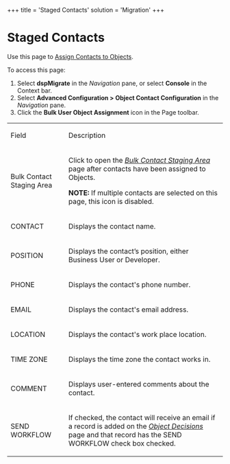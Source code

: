 +++
title = 'Staged Contacts'
solution = 'Migration'
+++

# Staged Contacts

<div class="use">

Use this page to [Assign Contacts to
Objects](../Use_Cases/Add_Target_Contacts_to_Objects.htm#Assign2).

</div>

To access this page:

1.  Select <span style="font-weight: bold;">dspMigrate</span> in the
    <span style="font-style: italic;">Navigation</span> pane, or select
    <span style="font-weight: bold;">Console</span> in the Context bar.
2.  Select <span style="font-weight: bold;">Advanced Configuration \>
    Object Contact Configuration</span> in the
    <span style="font-style: italic;">Navigation</span> pane.
3.  Click the <span style="font-weight: bold;">Bulk User Object
    Assignment</span> icon in the Page toolbar.

<table>
<tbody>
<tr class="odd">
<td><p>Field</p></td>
<td><p>Description</p></td>
</tr>
<tr class="even">
<td><p>Bulk Contact Staging Area</p></td>
<td><p>Click to open the <span style="font-style: italic;"><a href="Bulk_Contact_Staging_Area.htm">Bulk Contact Staging Area</a></span> page after contacts have been assigned to Objects.</p>
<p><strong>NOTE:</strong> If multiple contacts are selected on this page, this icon is disabled.</p></td>
</tr>
<tr class="odd">
<td><p>CONTACT</p></td>
<td><p>Displays the contact name.</p></td>
</tr>
<tr class="even">
<td><p>POSITION</p></td>
<td><p>Displays the contact’s position, either Business User or Developer.</p></td>
</tr>
<tr class="odd">
<td><p>PHONE</p></td>
<td><p>Displays the contact's phone number.</p></td>
</tr>
<tr class="even">
<td><p>EMAIL</p></td>
<td><p>Displays the contact's email address.</p></td>
</tr>
<tr class="odd">
<td><p>LOCATION</p></td>
<td><p>Displays the contact's work place location.</p></td>
</tr>
<tr class="even">
<td><p>TIME ZONE</p></td>
<td><p>Displays the time zone the contact works in.</p></td>
</tr>
<tr class="odd">
<td><p>COMMENT</p></td>
<td><p>Displays user-entered comments about the contact.</p></td>
</tr>
<tr class="even">
<td><p>SEND WORKFLOW</p></td>
<td><p>If checked, the contact will receive an email if a record is added on the <em><a href="Object_Decisions_H.htm">Object Decisions</a></em> page and that record has the SEND WORKFLOW check box checked.</p></td>
</tr>
</tbody>
</table>
